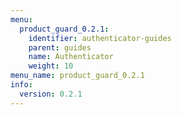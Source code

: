 ```yaml
---
menu:
  product_guard_0.2.1:
    identifier: authenticator-guides
    parent: guides
    name: Authenticator
    weight: 10
menu_name: product_guard_0.2.1
info:
  version: 0.2.1
---
```


